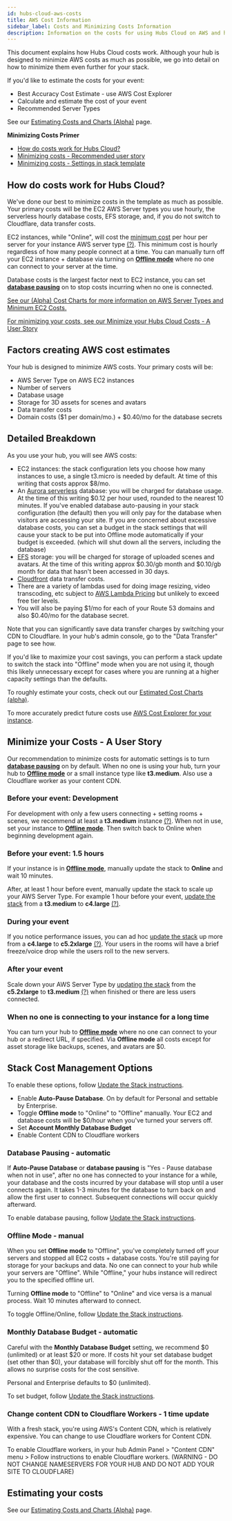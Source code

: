 ```yaml
---
id: hubs-cloud-aws-costs
title: AWS Cost Information
sidebar_label: Costs and Minimizing Costs Information
description: Information on the costs for using Hubs Cloud on AWS and how they can be minimized.
---
```


This document explains how Hubs Cloud costs work. Although your hub is designed to minimize AWS costs as much as possible, we go into detail on how to minimize them even further for your stack.

If you'd like to estimate the costs for your event:

- Best Accuracy Cost Estimate - use AWS Cost Explorer
- Calculate and estimate the cost of your event
- Recommended Server Types

See our [Estimating Costs and Charts (Alpha)](./hubs-cloud-aws-estimated-cost-charts.md) page.

**Minimizing Costs Primer**

- [How do costs work for Hubs Cloud?](./hubs-cloud-aws-costs.md#how-do-costs-work-for-hubs-cloud)
- [Minimizing costs - Recommended user story](./hubs-cloud-aws-costs.md#minimize-your-costs---a-user-story)
- [Minimizing costs - Settings in stack template](./hubs-cloud-aws-costs.md#stack-cost-management-options)

## How do costs work for Hubs Cloud?

We've done our best to minimize costs in the template as much as possible. Your primary costs will be the EC2 AWS Server types you use hourly, the serverless hourly database costs, EFS storage, and, if you do not switch to Cloudflare, data transfer costs.

EC2 instances, while "Online", will cost the [minimum cost](./hubs-cloud-aws-estimated-cost-charts.md#estimated-cost-charts) per hour per server for your instance AWS server type [(?)](./hubs-cloud-aws-estimated-cost-charts.md#aws-server-type-recommendations). This minimum cost is hourly regardless of how many people connect at a time. You can manually turn off your EC2 instance + database via turning on [**Offline mode**](./hubs-cloud-aws-costs.md#offline-mode---manual) where no one can connect to your server at the time.

Database costs is the largest factor next to EC2 instance, you can set [**database pausing**](./hubs-cloud-aws-costs.md#database-pausing---automatic) on to stop costs incurring when no one is connected.

[See our (Alpha) Cost Charts for more information on AWS Server Types and Minimum EC2 Costs.](./hubs-cloud-aws-estimated-cost-charts.md#estimated-cost-charts)

[For minimizing your costs, see our Minimize your Hubs Cloud Costs - A User Story](./hubs-cloud-aws-costs.md#minimize-your-hubs-cloud-costs---a-user-story)

## Factors creating AWS cost estimates

Your hub is designed to minimize AWS costs. Your primary costs will be:

- AWS Server Type on AWS EC2 instances
- Number of servers
- Database usage
- Storage for 3D assets for scenes and avatars
- Data transfer costs
- Domain costs ($1 per domain/mo.) + $0.40/mo for the database secrets

## Detailed Breakdown

As you use your hub, you will see AWS costs:

- EC2 instances: the stack configuration lets you choose how many instances to use, a single t3.micro is needed by default. At time of this writing that costs approx \$8/mo.
- An [Aurora serverless](https://aws.amazon.com/rds/aurora/pricing/) database: you will be charged for database usage. At the time of this writing \$0.12 per hour used, rounded to the nearest 10 minutes. If you've enabled database auto-pausing in your stack configuration (the default) then you will only pay for the database when visitors are accessing your site. If you are concerned about excessive database costs, you can set a budget in the stack settings that will cause your stack to be put into Offline mode automatically if your budget is exceeded. (which will shut down all the servers, including the database)
- [EFS](https://aws.amazon.com/efs/pricing/) storage: you will be charged for storage of uploaded scenes and avatars. At the time of this writing approx $0.30/gb month and $0.10/gb month for data that hasn't been accessed in 30 days.
- [Cloudfront](https://aws.amazon.com/cloudfront/pricing/) data transfer costs.
- There are a variety of lambdas used for doing image resizing, video transcoding, etc subject to [AWS Lambda Pricing](https://aws.amazon.com/lambda/pricing) but unlikely to exceed free tier levels.
- You will also be paying $1/mo for each of your Route 53 domains and also $0.40/mo for the database secret.

Note that you can significantly save data transfer charges by switching your CDN to Cloudflare. In your hub's admin console, go to the "Data Transfer" page to see how.

If you'd like to maximize your cost savings, you can perform a stack update to switch the stack into "Offline" mode when you are not using it, though this likely unnecessary except for cases where you are running at a higher capacity settings than the defaults.

To roughly estimate your costs, check out our [Estimated Cost Charts (alpha)](./hubs-cloud-aws-estimated-cost-charts.md).

To more accurately predict future costs use [AWS Cost Explorer for your instance](https://docs.aws.amazon.com/awsaccountbilling/latest/aboutv2/ce-what-is.html).

## Minimize your Costs - A User Story

Our recommendation to minimize costs for automatic settings is to turn [**database pausing**](./hubs-cloud-aws-costs.md#database-pausing---automatic) on by default. When no one is using your hub, turn your hub to [**Offline mode**](./hubs-cloud-aws-costs.md#offline-mode---manual) or a small instance type like **t3.medium**. Also use a Cloudflare worker as your content CDN.

### Before your event: Development

For development with only a few users connecting + setting rooms + scenes, we recommend at least a **t3.medium** instance [(?)](./hubs-cloud-aws-estimated-cost-charts.md#aws-server-type-recommendations). When not in use, set your instance to [**Offline mode**](./hubs-cloud-aws-costs.md#offline-mode---manual). Then switch back to Online when beginning development again.

### Before your event: 1.5 hours

If your instance is in [**Offline mode**](./hubs-cloud-aws-costs.md#offline-mode---manual), manually update the stack to **Online** and wait 10 minutes.

After, at least 1 hour before event, manually update the stack to scale up your AWS Server Type. For example 1 hour before your event, [update the stack](./hubs-cloud-aws-updating-the-stack.md) from a **t3.medium** to **c4.large** [(?)](./hubs-cloud-aws-estimated-cost-charts.md#aws-server-type-recommendations).

### During your event

If you notice performance issues, you can ad hoc [update the stack](./hubs-cloud-aws-updating-the-stack.md) up more from a **c4.large** to **c5.2xlarge** [(?)](./hubs-cloud-aws-estimated-cost-charts.md#aws-server-type-recommendations). Your users in the rooms will have a brief freeze/voice drop while the users roll to the new servers.

### After your event

Scale down your AWS Server Type by [updating the stack](./hubs-cloud-aws-updating-the-stack.md) from the **c5.2xlarge** to **t3.medium** [(?)](./hubs-cloud-aws-estimated-cost-charts.md#aws-server-type-recommendations) when finished or there are less users connected.

### When no one is connecting to your instance for a long time

You can turn your hub to [**Offline mode**](./hubs-cloud-aws-costs.md#offline-mode---manual) where no one can connect to your hub or a redirect URL, if specified. Via **Offline mode** all costs except for asset storage like backups, scenes, and avatars are \$0.

## Stack Cost Management Options

To enable these options, follow [Update the Stack instructions](./hubs-cloud-aws-updating-the-stack.html).

- Enable **Auto-Pause Database**. On by default for Personal and settable by Enterprise.
- Toggle **Offline mode** to "Online" to "Offline" manually. Your EC2 and database costs will be \$0/hour when you've turned your servers off.
- Set **Account Monthly Database Budget**
- Enable Content CDN to Cloudflare workers

### Database Pausing - automatic

If **Auto-Pause Database** or **database pausing** is "Yes - Pause database when not in use", after no one has connected to your instance for a while, your database and the costs incurred by your database will stop until a user connects again. It takes 1-3 minutes for the database to turn back on and allow the first user to connect. Subsequent connections will occur quickly afterward.

To enable database pausing, follow [Update the Stack instructions](./hubs-cloud-aws-updating-the-stack.html).

### Offline Mode - manual

When you set **Offline mode** to "Offline", you've completely turned off your servers and stopped all EC2 costs + database costs. You're still paying for storage for your backups and data. No one can connect to your hub while your servers are "Offline". While "Offline," your hubs instance will redirect you to the specified offline url.

Turning **Offline mode** to "Offline" to "Online" and vice versa is a manual process. Wait 10 minutes afterward to connect.

To toggle Offline/Online, follow [Update the Stack instructions](./hubs-cloud-aws-updating-the-stack.html).

### Monthly Database Budget - automatic

Careful with the **Monthly Database Budget** setting, we recommend $0 (unlimited) or at least $20 or more. If costs hit your set database budget (set other than \$0), your database will forcibly shut off for the month. This allows no surprise costs for the cost sensitive.

Personal and Enterprise defaults to \$0 (unlimited).

To set budget, follow [Update the Stack instructions](./hubs-cloud-aws-updating-the-stack.html).

### Change content CDN to Cloudflare Workers - 1 time update

With a fresh stack, you're using AWS's Content CDN, which is relatively expensive. You can change to use Cloudflare workers for Content CDN.

To enable Cloudflare workers, in your hub Admin Panel > "Content CDN" menu > Follow instructions to enable Cloudflare workers. (WARNING - DO NOT CHANGE NAMESERVERS FOR YOUR HUB AND DO NOT ADD YOUR SITE TO CLOUDFLARE)

## Estimating your costs

See our [Estimating Costs and Charts (Alpha)](./hubs-cloud-aws-estimated-cost-charts.md) page.

